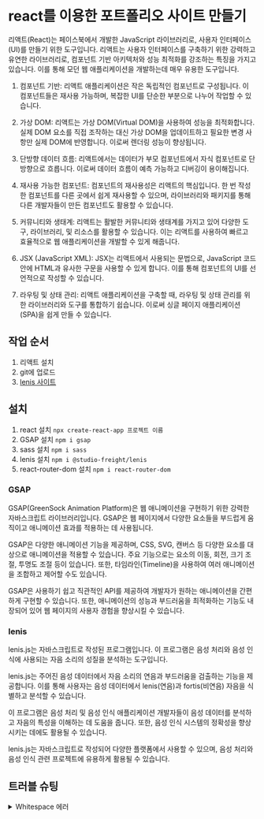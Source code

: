 # react를 이용한 포트폴리오 사이트 만들기
리액트(React)는 페이스북에서 개발한 JavaScript 라이브러리로, 사용자 인터페이스(UI)를 만들기 위한 도구입니다.
리액트는 사용자 인터페이스를 구축하기 위한 강력하고 유연한 라이브러리로, 컴포넌트 기반 아키텍처와 성능 최적화를 강조하는 특징을 가지고 있습니다. 이를 통해 모던 웹 애플리케이션을 개발하는데 매우 유용한 도구입니다.

1. 컴포넌트 기반: 리액트 애플리케이션은 작은 독립적인 컴포넌트로 구성됩니다. 이 컴포넌트들은 재사용 가능하며, 복잡한 UI를 단순한 부분으로 나누어 작업할 수 있습니다.

2. 가상 DOM: 리액트는 가상 DOM(Virtual DOM)을 사용하여 성능을 최적화합니다. 실제 DOM 요소를 직접 조작하는 대신 가상 DOM을 업데이트하고 필요한 변경 사항만 실제 DOM에 반영합니다. 이로써 렌더링 성능이 향상됩니다.

3. 단방향 데이터 흐름: 리액트에서는 데이터가 부모 컴포넌트에서 자식 컴포넌트로 단방향으로 흐릅니다. 이로써 데이터 흐름이 예측 가능하고 디버깅이 용이해집니다.

4. 재사용 가능한 컴포넌트: 컴포넌트의 재사용성은 리액트의 핵심입니다. 한 번 작성한 컴포넌트를 다른 곳에서 쉽게 재사용할 수 있으며, 라이브러리와 패키지를 통해 다른 개발자들이 만든 컴포넌트도 활용할 수 있습니다.

5. 커뮤니티와 생태계: 리액트는 활발한 커뮤니티와 생태계를 가지고 있어 다양한 도구, 라이브러리, 및 리소스를 활용할 수 있습니다. 이는 리액트를 사용하여 빠르고 효율적으로 웹 애플리케이션을 개발할 수 있게 해줍니다.

6. JSX (JavaScript XML): JSX는 리액트에서 사용되는 문법으로, JavaScript 코드 안에 HTML과 유사한 구문을 사용할 수 있게 합니다. 이를 통해 컴포넌트의 UI를 선언적으로 작성할 수 있습니다.

7. 라우팅 및 상태 관리: 리액트 애플리케이션을 구축할 때, 라우팅 및 상태 관리를 위한 라이브러리와 도구를 통합하기 쉽습니다. 이로써 싱글 페이지 애플리케이션(SPA)을 쉽게 만들 수 있습니다.

## 작업 순서
1. 리액트 설치
2. git에 업로드
3. [lenis 사이트](https://github.com/studio-freight/lenis)

## 설치
1. react 설치 `npx create-react-app 프로젝트 이름`
2. GSAP 설치 `npm i gsap`
3. sass 설치 `npm i sass`
4. lenis 설치 `npm i @studio-freight/lenis`
5. react-router-dom 설치 `npm i react-router-dom`

### GSAP
GSAP(GreenSock Animation Platform)은 웹 애니메이션을 구현하기 위한 강력한 자바스크립트 라이브러리입니다. GSAP은 웹 페이지에서 다양한 요소들을 부드럽게 움직이고 애니메이션 효과를 적용하는 데 사용됩니다.

GSAP은 다양한 애니메이션 기능을 제공하며, CSS, SVG, 캔버스 등 다양한 요소를 대상으로 애니메이션을 적용할 수 있습니다. 주요 기능으로는 요소의 이동, 회전, 크기 조절, 투명도 조절 등이 있습니다. 또한, 타임라인(Timeline)을 사용하여 여러 애니메이션을 조합하고 제어할 수도 있습니다.

GSAP은 사용하기 쉽고 직관적인 API를 제공하여 개발자가 원하는 애니메이션을 간편하게 구현할 수 있습니다. 또한, 애니메이션의 성능과 부드러움을 최적화하는 기능도 내장되어 있어 웹 페이지의 사용자 경험을 향상시킬 수 있습니다.

### lenis
lenis.js는 자바스크립트로 작성된 프로그램입니다. 이 프로그램은 음성 처리와 음성 인식에 사용되는 자음 소리의 성질을 분석하는 도구입니다.

lenis.js는 주어진 음성 데이터에서 자음 소리의 연음과 부드러움을 검출하는 기능을 제공합니다. 이를 통해 사용자는 음성 데이터에서 lenis(연음)과 fortis(비연음) 자음을 식별하고 분석할 수 있습니다.

이 프로그램은 음성 처리 및 음성 인식 애플리케이션 개발자들이 음성 데이터를 분석하고 자음의 특성을 이해하는 데 도움을 줍니다. 또한, 음성 인식 시스템의 정확성을 향상시키는 데에도 활용될 수 있습니다.

lenis.js는 자바스크립트로 작성되어 다양한 플랫폼에서 사용할 수 있으며, 음성 처리와 음성 인식 관련 프로젝트에 유용하게 활용될 수 있습니다.


## 트러블 슈팅
<details>
<summary>Whitespace 에러</summary>
유닉스 시스템에서는 한 줄의 끝이 LF(Line Feed)로 이루어지는 반면, 윈도우에서는 줄 하나가 CR(Carriage Return)와 LF(Line Feed), 즉 CRLF로 이루어지는데 Git이 이 둘 중 어느 쪽을 선택할지 혼란으로 인하여 생기는 오류입니다.<br />
<br />
해결방안<br />
git config --global core.autocrlf true // 시스템 전체에 적용<br />
git config core.autocrlf true // 해당 프로젝트에만 적용
</details>